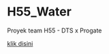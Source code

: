 # H55_Water
<p>Proyek team H55 - DTS x Progate</p>
<a href="https://audyningrum27.github.io/h55_water/">klik disini</a>
